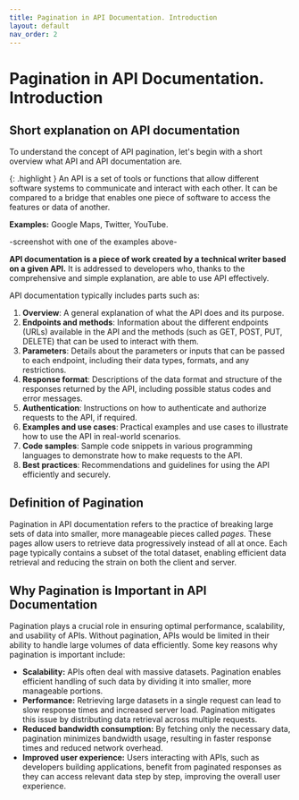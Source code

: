 ```yaml
---
title: Pagination in API Documentation. Introduction
layout: default
nav_order: 2
---
```


# Pagination in API Documentation. Introduction

## Short explanation on API documentation

To understand the concept of API pagination, let's begin with a short overview what API and API documentation are. 

{: .highlight }
An API is a set of tools or functions that allow different software systems to communicate and interact with each other. It can be compared to a bridge that enables one piece of software to access the features or data of another.

**Examples:** Google Maps, Twitter, YouTube.

-screenshot with one of the examples above-

**API documentation is a piece of work created by a technical writer based on a given API.** It is addressed to developers who, thanks to the comprehensive and simple explanation, are able to use API effectively. 

API documentation typically includes parts such as:

1. **Overview**: A general explanation of what the API does and its purpose.
2. **Endpoints and methods**: Information about the different endpoints (URLs) available in the API and the methods (such as GET, POST, PUT, DELETE) that can be used to interact with them.
3. **Parameters**: Details about the parameters or inputs that can be passed to each endpoint, including their data types, formats, and any restrictions.
4. **Response format**: Descriptions of the data format and structure of the responses returned by the API, including possible status codes and error messages.
5. **Authentication**: Instructions on how to authenticate and authorize requests to the API, if required.
6. **Examples and use cases**: Practical examples and use cases to illustrate how to use the API in real-world scenarios.
7. **Code samples**: Sample code snippets in various programming languages to demonstrate how to make requests to the API.
8. **Best practices**: Recommendations and guidelines for using the API efficiently and securely.

## Definition of Pagination
Pagination in API documentation refers to the practice of breaking large sets of data into smaller, more manageable pieces called <em>pages</em>. These pages allow users to retrieve data progressively instead of all at once. Each page typically contains a subset of the total dataset, enabling efficient data retrieval and reducing the strain on both the client and server.

## Why Pagination is Important in API Documentation
Pagination plays a crucial role in ensuring optimal performance, scalability, and usability of APIs. Without pagination, APIs would be limited in their ability to handle large volumes of data efficiently. Some key reasons why pagination is important include:
- **Scalability:** APIs often deal with massive datasets. Pagination enables efficient handling of such data by dividing it into smaller, more manageable portions.
- **Performance:** Retrieving large datasets in a single request can lead to slow response times and increased server load. Pagination mitigates this issue by distributing data retrieval across multiple requests.
- **Reduced bandwidth consumption:** By fetching only the necessary data, pagination minimizes bandwidth usage, resulting in faster response times and reduced network overhead.
- **Improved user experience:** Users interacting with APIs, such as developers building applications, benefit from paginated responses as they can access relevant data step by step, improving the overall user experience.
